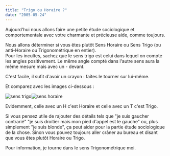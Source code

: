 ```yaml
---
title: "Trigo ou Horaire ?"
date: "2005-05-24"
---
```


Aujourd'hui nous allons faire une petite étude sociologique et comportementale avec votre charmante et précieuse aide, comme toujours.

Nous allons déterminer si vous êtes plutôt Sens Horaire ou Sens Trigo (ou anti-Horaire ou Trigonométrique en entier).  
Pour les incultes, sachez que le sens trigo est celui dans lequel on compte les angles positivement. Le même angle compté dans l'autre sens aura la même mesure mais avec un - devant.

C'est facile, il sufit d'avoir un crayon : faîtes le tourner sur lui-même.

Et comparez avec les images ci-dessous :

![sens trigo](images/trigo.png)![sens horaire](images/horaire.png)

Evidemment, celle avec un H c'est Horaire et celle avec un T c'est Trigo.

Si vous pensez utile de rajouter des détails tels que "je suis gaucher contrarié" "je suis droitier mais mon pied d'appel est le gauche" ou, plus simplement "je suis blonde", ça peut aider pour la partie étude sociologique de la chose. Sinon vous pouvez toujours aller crâner au bureau et disant que vous êtes plutôt Horaire ou Trigo.

Pour information, je tourne dans le sens Trigonométrique moi.
